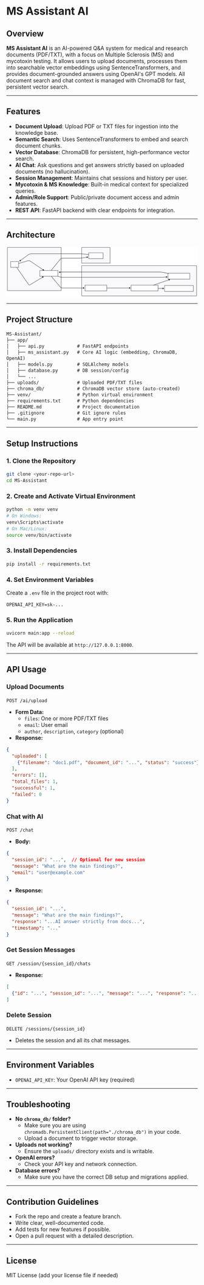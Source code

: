 # MS Assistant AI

## Overview

**MS Assistant AI** is an AI-powered Q&A system for medical and research documents (PDF/TXT), with a focus on Multiple Sclerosis (MS) and mycotoxin testing. It allows users to upload documents, processes them into searchable vector embeddings using SentenceTransformers, and provides document-grounded answers using OpenAI's GPT models. All document search and chat context is managed with ChromaDB for fast, persistent vector search.

---

## Features

- **Document Upload**: Upload PDF or TXT files for ingestion into the knowledge base.
- **Semantic Search**: Uses SentenceTransformers to embed and search document chunks.
- **Vector Database**: ChromaDB for persistent, high-performance vector search.
- **AI Chat**: Ask questions and get answers strictly based on uploaded documents (no hallucination).
- **Session Management**: Maintains chat sessions and history per user.
- **Mycotoxin & MS Knowledge**: Built-in medical context for specialized queries.
- **Admin/Role Support**: Public/private document access and admin features.
- **REST API**: FastAPI backend with clear endpoints for integration.

---

## Architecture

![System Diagram](assets/diagram.svg)

---

## Project Structure

```
MS-Assistant/
├── app/
│   ├── api.py            # FastAPI endpoints
│   ├── ms_assistant.py   # Core AI logic (embedding, ChromaDB, OpenAI)
│   ├── models.py         # SQLAlchemy models
│   ├── database.py       # DB session/config
│   └── ...
├── uploads/              # Uploaded PDF/TXT files
├── chroma_db/            # ChromaDB vector store (auto-created)
├── venv/                 # Python virtual environment
├── requirements.txt      # Python dependencies
├── README.md             # Project documentation
├── .gitignore            # Git ignore rules
└── main.py               # App entry point
```

---

## Setup Instructions

### 1. Clone the Repository
```bash
git clone <your-repo-url>
cd MS-Assistant
```

### 2. Create and Activate Virtual Environment
```bash
python -m venv venv
# On Windows:
venv\Scripts\activate
# On Mac/Linux:
source venv/bin/activate
```

### 3. Install Dependencies
```bash
pip install -r requirements.txt
```

### 4. Set Environment Variables
Create a `.env` file in the project root with:
```
OPENAI_API_KEY=sk-...
```

### 5. Run the Application
```bash
uvicorn main:app --reload
```

The API will be available at `http://127.0.0.1:8000`.

---

## API Usage

### **Upload Documents**
`POST /ai/upload`
- **Form Data:**
  - `files`: One or more PDF/TXT files
  - `email`: User email
  - `author`, `description`, `category` (optional)
- **Response:**
```json
{
  "uploaded": [
    {"filename": "doc1.pdf", "document_id": "...", "status": "success"}
  ],
  "errors": [],
  "total_files": 1,
  "successful": 1,
  "failed": 0
}
```

### **Chat with AI**
`POST /chat`
- **Body:**
```json
{
  "session_id": "...",  // Optional for new session
  "message": "What are the main findings?",
  "email": "user@example.com"
}
```
- **Response:**
```json
{
  "session_id": "...",
  "message": "What are the main findings?",
  "response": "...AI answer strictly from docs...",
  "timestamp": "..."
}
```

### **Get Session Messages**
`GET /session/{session_id}/chats`
- **Response:**
```json
[
  {"id": "...", "session_id": "...", "message": "...", "response": "...", "timestamp": "..."}
]
```

### **Delete Session**
`DELETE /sessions/{session_id}`
- Deletes the session and all its chat messages.

---

## Environment Variables
- `OPENAI_API_KEY`: Your OpenAI API key (required)

---

## Troubleshooting
- **No `chroma_db/` folder?**
  - Make sure you are using `chromadb.PersistentClient(path="./chroma_db")` in your code.
  - Upload a document to trigger vector storage.
- **Uploads not working?**
  - Ensure the `uploads/` directory exists and is writable.
- **OpenAI errors?**
  - Check your API key and network connection.
- **Database errors?**
  - Make sure you have the correct DB setup and migrations applied.

---

## Contribution Guidelines
- Fork the repo and create a feature branch.
- Write clear, well-documented code.
- Add tests for new features if possible.
- Open a pull request with a detailed description.

---

## License
MIT License (add your license file if needed) 